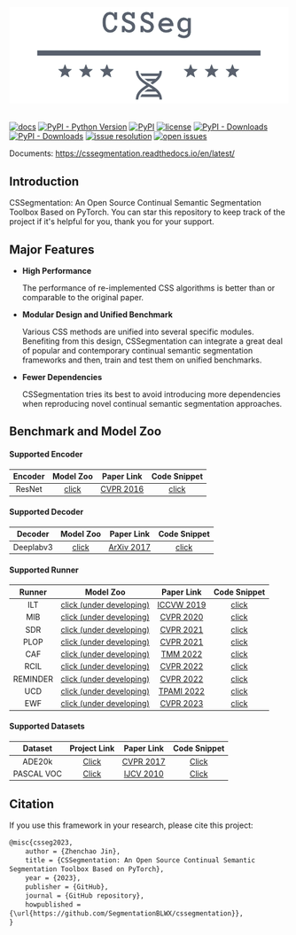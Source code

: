 <div align="center">
  <img src="./docs/logo.png" width="600"/>
</div>
<br />

[![docs](https://img.shields.io/badge/docs-latest-blue)](https://cssegmentation.readthedocs.io/en/latest/)
[![PyPI - Python Version](https://img.shields.io/pypi/pyversions/cssegmentation)](https://pypi.org/project/cssegmentation/)
[![PyPI](https://img.shields.io/pypi/v/cssegmentation)](https://pypi.org/project/cssegmentation)
[![license](https://img.shields.io/github/license/SegmentationBLWX/cssegmentation.svg)](https://github.com/SegmentationBLWX/cssegmentation/blob/master/LICENSE)
[![PyPI - Downloads](https://pepy.tech/badge/cssegmentation)](https://pypi.org/project/cssegmentation/)
[![PyPI - Downloads](https://img.shields.io/pypi/dm/cssegmentation?style=flat-square)](https://pypi.org/project/cssegmentation/)
[![issue resolution](https://isitmaintained.com/badge/resolution/SegmentationBLWX/cssegmentation.svg)](https://github.com/SegmentationBLWX/cssegmentation/issues)
[![open issues](https://isitmaintained.com/badge/open/SegmentationBLWX/cssegmentation.svg)](https://github.com/SegmentationBLWX/cssegmentation/issues)

Documents: https://cssegmentation.readthedocs.io/en/latest/


## Introduction

CSSegmentation: An Open Source Continual Semantic Segmentation Toolbox Based on PyTorch.
You can star this repository to keep track of the project if it's helpful for you, thank you for your support.


## Major Features

- **High Performance**

  The performance of re-implemented CSS algorithms is better than or comparable to the original paper.
 
- **Modular Design and Unified Benchmark**
  
  Various CSS methods are unified into several specific modules.
  Benefiting from this design, CSSegmentation can integrate a great deal of popular and contemporary continual semantic segmentation frameworks and then, train and test them on unified benchmarks.
  
- **Fewer Dependencies**

  CSSegmentation tries its best to avoid introducing more dependencies when reproducing novel continual semantic segmentation approaches.
  

## Benchmark and Model Zoo

#### Supported Encoder

| Encoder                | Model Zoo                                                   | Paper Link                                                    | Code Snippet                                             |
| :-:                    | :-:                                                         | :-:                                                           | :-:                                                      |
| ResNet                 | [click](./docs/modelzoo/mib)                                | [CVPR 2016](https://arxiv.org/pdf/1512.03385.pdf)             | [click](./csseg/modules/models/encoders/resnet.py)       |

#### Supported Decoder

| Decoder                | Model Zoo                                                   | Paper Link                                                    | Code Snippet                                             |
| :-:                    | :-:                                                         | :-:                                                           | :-:                                                      |
| Deeplabv3              | [click](./docs/modelzoo/mib)                                | [ArXiv 2017](https://arxiv.org/pdf/1706.05587.pdf)            | [click](./csseg/modules/models/decoders/aspphead.py)     |

#### Supported Runner

| Runner                 | Model Zoo                                                   | Paper Link                                                                                                                                                                            | Code Snippet                                             |
| :-:                    | :-:                                                         | :-:                                                                                                                                                                                   | :-:                                                      |
| ILT                    | [click (under developing)](./docs/modelzoo/ilt)                                | [ICCVW 2019](https://arxiv.org/pdf/1907.13372.pdf)                                                                                                                                    | [click](./csseg/modules/runners/ilt.py)                  |
| MIB                    | [click (under developing)](./docs/modelzoo/mib)                                | [CVPR 2020](https://arxiv.org/pdf/2002.00718.pdf)                                                                                                                                     | [click](./csseg/modules/runners/mib.py)                  |
| SDR                    | [click (under developing)](./docs/modelzoo/sdr)                                | [CVPR 2021](https://arxiv.org/pdf/2103.06342.pdf)                                                                                                                                     | [click](./csseg/modules/runners/sdr.py)                  |
| PLOP                   | [click (under developing)](./docs/modelzoo/plop)                               | [CVPR 2021](https://arxiv.org/pdf/2011.11390.pdf)                                                                                                                                     | [click](./csseg/modules/runners/plop.py)                 |
| CAF                    | [click (under developing)](./docs/modelzoo/caf)                                | [TMM 2022](https://arxiv.org/pdf/2202.00432.pdf)                                                                                                                                      | [click](./csseg/modules/runners/caf.py)                  |
| RCIL                   | [click (under developing)](./docs/modelzoo/rcil)                               | [CVPR 2022](https://arxiv.org/pdf/2203.05402.pdf)                                                                                                                                     | [click](./csseg/modules/runners/rcil.py)                 |
| REMINDER               | [click (under developing)](./docs/modelzoo/reminder)                           | [CVPR 2022](https://openaccess.thecvf.com/content/CVPR2022/papers/Phan_Class_Similarity_Weighted_Knowledge_Distillation_for_Continual_Semantic_Segmentation_CVPR_2022_paper.pdf)      | [click](./csseg/modules/runners/reminder.py)             |
| UCD                    | [click (under developing)](./docs/modelzoo/ucd)                                | [TPAMI 2022](https://arxiv.org/pdf/2203.14098.pdf)                                                                                                                                    | [click](./csseg/modules/runners/ucd.py)                  |
| EWF                    | [click (under developing)](./docs/modelzoo/ewf)                                | [CVPR 2023](https://openaccess.thecvf.com/content/CVPR2023/papers/Xiao_Endpoints_Weight_Fusion_for_Class_Incremental_Semantic_Segmentation_CVPR_2023_paper.pdf)                       | [click](./csseg/modules/runners/ewf.py)                  |

#### Supported Datasets

| Dataset                | Project Link                                                                               | Paper Link                                                                                | Code Snippet                                             |
| :-:                    | :-:                                                                                        | :-:                                                                                       | :-:                                                      |
| ADE20k                 | [Click](https://groups.csail.mit.edu/vision/datasets/ADE20K/)                              | [CVPR 2017](https://arxiv.org/pdf/1608.05442.pdf)                                         | [Click](./csseg/modules/datasets/ade20k.py)              |
| PASCAL VOC             | [Click](http://host.robots.ox.ac.uk/pascal/VOC/)                                           | [IJCV 2010](http://host.robots.ox.ac.uk/pascal/VOC/pubs/everingham10.pdf)                 | [Click](./csseg/modules/datasets/voc.py)                 |


## Citation

If you use this framework in your research, please cite this project:

```
@misc{csseg2023,
    author = {Zhenchao Jin},
    title = {CSSegmentation: An Open Source Continual Semantic Segmentation Toolbox Based on PyTorch},
    year = {2023},
    publisher = {GitHub},
    journal = {GitHub repository},
    howpublished = {\url{https://github.com/SegmentationBLWX/cssegmentation}},
}
```